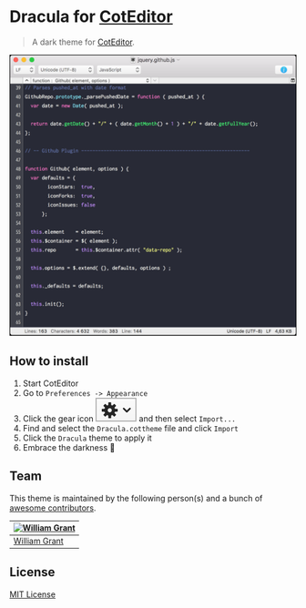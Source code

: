 # Dracula for [CotEditor](https://coteditor.com)

> A dark theme for [CotEditor](https://coteditor.com).

![Screenshot](assets/coteditor.png)

## How to install

1. Start CotEditor
2. Go to `Preferences -> Appearance`
3. Click the gear icon  ![](assets/gear.png)  and then select `Import...`
4. Find and select the `Dracula.cottheme` file and click `Import`
6. Click the `Dracula` theme to apply it
7. Embrace the darkness 🎉

## Team

This theme is maintained by the following person(s) and a bunch of [awesome contributors](https://github.com/dracula/coteditor/graphs/contributors).

[![William Grant](https://avatars3.githubusercontent.com/u/14887287?&v=3&s=70)](https://github.com/yougotwill) |
--- |
[William Grant](https://github.com/yougotwill) |

## License

[MIT License](./LICENSE)